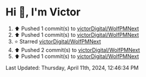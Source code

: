 <h1>Hi 👋, I'm Victor </h1>

<!--RECENT_ACTIVITY:start-->
1. ⬆️ Pushed 1 commit(s) to [victorDigital/WolfPMNext](https://github.com/victorDigital/WolfPMNext)<br>
2. ⬆️ Pushed 1 commit(s) to [victorDigital/WolfPMNext](https://github.com/victorDigital/WolfPMNext)<br>
3. ⭐ Starred [victorDigital/WolfPMNext](https://github.com/victorDigital/WolfPMNext)<br>
4. ⬆️ Pushed 2 commit(s) to [victorDigital/WolfPMNext](https://github.com/victorDigital/WolfPMNext)<br>
5. ⬆️ Pushed 1 commit(s) to [victorDigital/WolfPMNext](https://github.com/victorDigital/WolfPMNext)<br>
<!--RECENT_ACTIVITY:end-->

<!--RECENT_ACTIVITY:last_update-->
Last Updated: Thursday, April 11th, 2024, 12:46:34 PM
<!--RECENT_ACTIVITY:last_update_end-->
